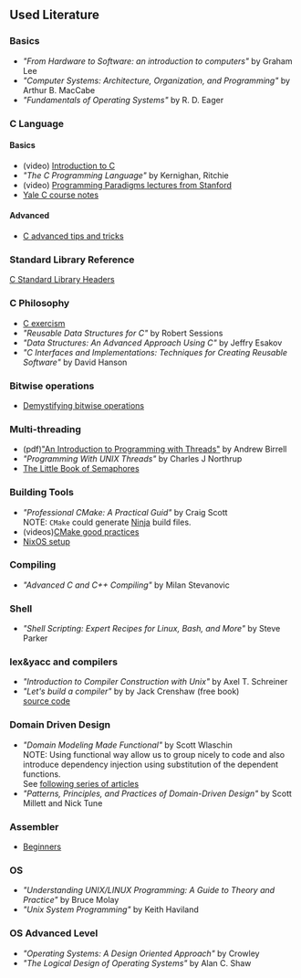 ## Used Literature

### Basics
- _"From Hardware to Software: an introduction to computers"_ by Graham Lee <br/>
- _"Computer Systems: Architecture, Organization, and Programming"_ by Arthur B. MacCabe <br/>
- _"Fundamentals of Operating Systems"_ by R. D. Eager

### C Language

#### Basics
- (video) [Introduction to C](http://ix.cs.uoregon.edu/~norris/cis330books/ThinkingInC/Index.html) <br/>
- _"The C Programming Language"_ by Kernighan, Ritchie <br/>
- (video) [Programming Paradigms lectures from Stanford](https://www.youtube.com/watch?v=Ps8jOj7diA0&list=PL5BD86273FEF4DB0B)
- [Yale C course notes](http://cs.yale.edu/homes/aspnes/classes/223/notes.html#c)

#### Advanced
- [C advanced tips and tricks](https://blog.joren.ga/less-known-c)

### Standard Library Reference

[C Standard Library Headers](https://en.cppreference.com/w/c/header)

### C Philosophy
- [C exercism](https://exercism.io/tracks/c)
- _"Reusable Data Structures for C"_ by Robert Sessions <br/>
- _"Data Structures: An Advanced Approach Using C"_ by Jeffry Esakov <br/>
- _"C Interfaces and Implementations: Techniques for Creating Reusable Software"_ by David Hanson

### Bitwise operations

- [Demystifying bitwise operations](https://www.andreinc.net/2023/02/01/demystifying-bitwise-ops)

### Multi-threading
- (pdf)["An Introduction to Programming with Threads"](https://www.hpl.hp.com/techreports/Compaq-DEC/SRC-RR-35.pdf) by Andrew Birrell <br/>
- _"Programming With UNIX Threads"_ by Charles J Northrup <br/>
- [The Little Book of Semaphores](https://greenteapress.com/wp/semaphores/)

### Building Tools
- _"Professional CMake: A Practical Guid"_ by Craig Scott <br/>
  NOTE: `CMake` could generate [Ninja](https://ninja-build.org/) build files. <br/>
- (videos)[CMake good practices](https://www.youtube.com/playlist?list=PLJfcKimCUDGs7-BRhDsbyXa-4PeAUpbgF) <br/>
- [NixOS setup](https://github.com/nixvital/nix-based-cpp-starterkit)

### Compiling
- _"Advanced C and C++ Compiling"_ by Milan Stevanovic

### Shell
- _"Shell Scripting: Expert Recipes for Linux, Bash, and More"_ by Steve Parker

### lex&yacc and compilers
- _"Introduction to Compiler Construction with Unix"_ by Axel T. Schreiner<br/>
- _"Let's build a compiler"_ by by Jack Crenshaw (free book)  <br/>
  [source code](https://github.com/lotabout/Let-s-build-a-compiler)

### Domain Driven Design
- _"Domain Modeling Made Functional"_ by Scott Wlaschin   <br/>
   NOTE: Using functional way allow us to group nicely to code and also  <br/>
         introduce dependency injection using substitution of the dependent functions.<br/>
         See [following series of articles](https://fsharpforfunandprofit.com/posts/dependencies)
- _"Patterns, Principles, and Practices of Domain-Driven Design"_ by Scott Millett and Nick Tune

### Assembler
- [Beginners](https://cs.lmu.edu/~ray/notes/nasmtutorial/)

### OS
- _"Understanding UNIX\/LINUX Programming: A Guide to Theory and Practice"_ by Bruce Molay <br/>
- _"Unix System Programming"_ by Keith Haviland

### OS Advanced Level
- _"Operating Systems: A Design Oriented Approach"_ by Crowley <br/>
- _"The Logical Design of Operating Systems"_ by Alan C. Shaw
